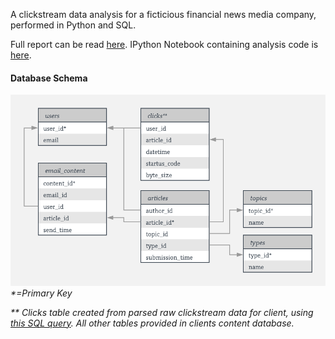 A clickstream data analysis for a ficticious financial news media company, performed in Python and SQL.

Full report can be read [here](https://github.com/whugue/clickstream-analysis/blob/master/clickstream-analysis-writeup.pdf). IPython Notebook containing analysis code is [here](https://github.com/whugue/clickstream-analysis/blob/master/click-rate-analysis.ipynb).


#### Database Schema
![Database Schema](https://github.com/whugue/clickstream-analysis/blob/master/graphics/schema.png)
_*=Primary Key_

_** Clicks table created from parsed raw clickstream data for client, using [this SQL query](https://github.com/whugue/clickstream-analysis/blob/master/parse-log.sql). All other tables provided in clients content database._